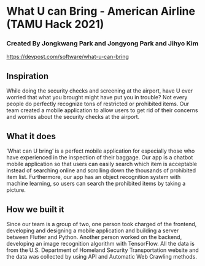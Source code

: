 # What U can Bring - American Airline (TAMU Hack 2021)

### Created By Jongkwang Park and Jongyong Park and Jihyo Kim
https://devpost.com/software/what-u-can-bring
## Inspiration
While doing the security checks and screening at the airport, have U ever worried that what you brought might have put you in trouble? Not every people do perfectly recognize tons of restricted or prohibited items. Our team created a mobile application to allow users to get rid of their concerns and worries about the security checks at the airport.

## What it does
‘What can U bring’ is a perfect mobile application for especially those who have experienced in the inspection of their baggage. Our app is a chatbot mobile application so that users can easily search which item is acceptable instead of searching online and scrolling down the thousands of prohibited item list. Furthermore, our app has an object recognition system with machine learning, so users can search the prohibited items by taking a picture.

## How we built it
Since our team is a group of two, one person took charged of the frontend, developing and designing a mobile application and building a server between Flutter and Python. Another person worked on the backend, developing an image recognition algorithm with TensorFlow. All the data is from the U.S. Department of Homeland Security Transportation website and the data was collected by using API and Automatic Web Crawling methods.

